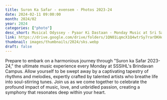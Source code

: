 ```yaml
---
title: Suron Ka Safar - evensem - Photos 2023-24
date: 2024-02-11 09:00:00
month: 2024/02
year: 2024
categories: ["photo"]
desc_short: Musical Odyssey - Pyaar Ki Dastaan - Monday Music at Sri Sathya Sai Institute, Brindavan Campus
link: https://drive.google.com/drive/folders/1QN01LqmcX1Q4wtrSy7rarDKHo3LwPc-O?usp=sharing
thumbnail: images/thumbnails/2024/sks.webp
draft: false
---
```


 Prepare to embark on a harmonious journey through "Suron ka Safar 2023-24," the ultimate music experience every Monday at SSSIHL's Brindavan Campus. Allow yourself to be swept away by a captivating tapestry of rhythms and melodies, expertly crafted by talented artists who breathe life into soul-stirring tunes. Join us as we come together to celebrate the profound impact of music, love, and unbridled passion, creating a symphony that resonates deep within your heart.